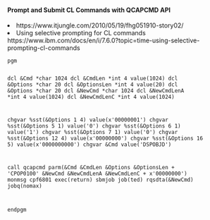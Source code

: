 <h4>Prompt and Submit CL Commands with QCAPCMD API</h4>
<li>https://www.itjungle.com/2010/05/19/fhg051910-story02/</li>
<li>Using selective prompting for CL commands<br />https://www.ibm.com/docs/en/i/7.6.0?topic=time-using-selective-prompting-cl-commands</li> 


<code>
pgm

 dcl  &Cmd          *char  1024
 dcl  &CmdLen       *int      4   value(1024)
 dcl  &Options      *char    20
 dcl  &OptionsLen   *int      4   value(20)
 dcl  &Options      *char    20
 dcl  &NewCmd       *char  1024
 dcl  &NewCmdLenA   *int      4   value(1024)
 dcl  &NewCmdLenC   *int      4   value(1024)

 chgvar  %sst(&Options  1 4) value(x'00000001')
 chgvar  %sst(&Options  5 1) value('0')
 chgvar  %sst(&Options  6 1) value('1')
 chgvar  %sst(&Options  7 1) value('0')
 chgvar  %sst(&Options 12 4) value(x'00000000')
 chgvar  %sst(&Options 16 5) value(x'0000000000')
 chgvar  &Cmd     value('DSPOBJD')

 call    qcapcmd   parm(&Cmd &CmdLen &Options &OptionsLen +
                   'CPOP0100' &NewCmd &NewCmdLenA &NewCmdLenC +
                   x'00000000')
 monmsg  cpf6801  exec(return)
 sbmjob  job(ted) rqsdta(&NewCmd) jobq(nomax)

endpgm
</code>
